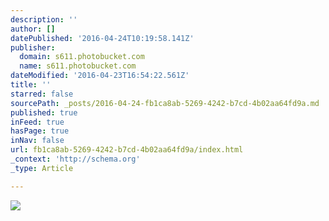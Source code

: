 ```yaml
---
description: ''
author: []
datePublished: '2016-04-24T10:19:58.141Z'
publisher:
  domain: s611.photobucket.com
  name: s611.photobucket.com
dateModified: '2016-04-23T16:54:22.561Z'
title: ''
starred: false
sourcePath: _posts/2016-04-24-fb1ca8ab-5269-4242-b7cd-4b02aa64fd9a.md
published: true
inFeed: true
hasPage: true
inNav: false
url: fb1ca8ab-5269-4242-b7cd-4b02aa64fd9a/index.html
_context: 'http://schema.org'
_type: Article

---
```

![](http://i611.photobucket.com/albums/tt191/Leda_Grace_Rasmussen/2016-04-21%2020.29.50_zpsffsqg0ss.jpg?1461429577970&1461429588771&1461429602723&1461429624430)